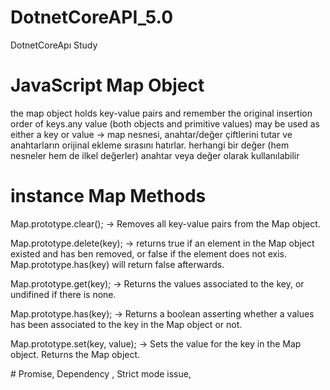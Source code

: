 # DotnetCoreAPI_5.0
DotnetCoreApı Study

# JavaScript Map Object
the map object holds key-value pairs and remember the original insertion order of keys.any value (both objects and primitive values) may be used as either a key or value -> map nesnesi, anahtar/değer çiftlerini tutar ve anahtarların orijinal ekleme sırasını hatırlar. herhangi bir değer (hem nesneler hem de ilkel değerler) anahtar veya değer olarak kullanılabilir
# instance Map Methods
<p>Map.prototype.clear(); -> Removes all key-value pairs from the Map object.</p>
<p>Map.prototype.delete(key); -> returns true if an element in the Map object existed and has ben removed, or false if the element does not exis. Map.prototype.has(key) will return false afterwards.</p>
<p>Map.prototype.get(key); -> Returns the values associated to the key, or undifined if there is none.</p>
<p>Map.prototype.has(key); -> Returns a boolean asserting whether a values has been associated to the key in the Map object or not.</p>
<p>Map.prototype.set(key, value); -> Sets the value for the key in the Map object. Returns the Map object.</p>
# Promise, Dependency , Strict mode issue,